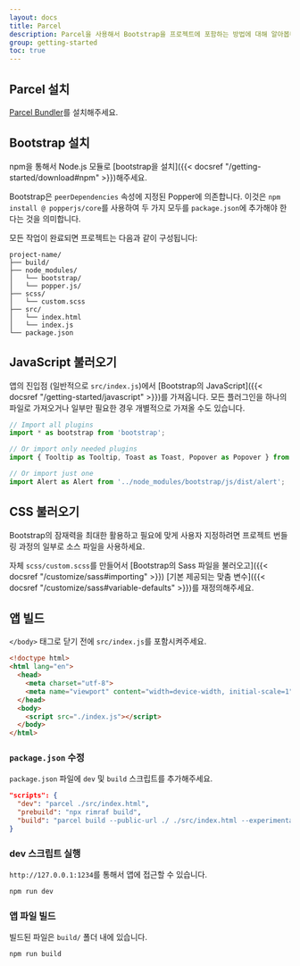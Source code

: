 ```yaml
---
layout: docs
title: Parcel
description: Parcel을 사용해서 Bootstrap을 프로젝트에 포함하는 방법에 대해 알아봅니다.
group: getting-started
toc: true
---
```


## Parcel 설치

[Parcel Bundler](https://en.parceljs.org/getting_started.html)를 설치해주세요.

## Bootstrap 설치

npm을 통해서 Node.js 모듈로 [bootstrap을 설치]({{< docsref "/getting-started/download#npm" >}})해주세요.

Bootstrap은 `peerDependencies` 속성에 지정된 Popper에 의존합니다. 이것은 `npm install @ popperjs/core`를 사용하여 두 가지 모두를 `package.json`에 추가해야 한다는 것을 의미합니다.

모든 작업이 완료되면 프로젝트는 다음과 같이 구성됩니다:

```text
project-name/
├── build/
├── node_modules/
│   └── bootstrap/
│   └── popper.js/
├── scss/
│   └── custom.scss
├── src/
│   └── index.html
│   └── index.js
└── package.json
```

## JavaScript 불러오기
앱의 진입점 (일반적으로 `src/index.js`)에서 [Bootstrap의 JavaScript]({{< docsref "/getting-started/javascript" >}})를 가져옵니다. 모든 플러그인을 하나의 파일로 가져오거나 일부만 필요한 경우 개별적으로 가져올 수도 있습니다.

```js
// Import all plugins
import * as bootstrap from 'bootstrap';

// Or import only needed plugins
import { Tooltip as Tooltip, Toast as Toast, Popover as Popover } from 'bootstrap';

// Or import just one
import Alert as Alert from '../node_modules/bootstrap/js/dist/alert';
```

## CSS 불러오기

Bootstrap의 잠재력을 최대한 활용하고 필요에 맞게 사용자 지정하려면 프로젝트 번들링 과정의 일부로 소스 파일을 사용하세요.

자체 `scss/custom.scss`를 만들어서 [Bootstrap의 Sass 파일을 불러오고]({{< docsref "/customize/sass#importing" >}}) [기본 제공되는 맞춤 변수]({{< docsref "/customize/sass#variable-defaults" >}})를 재정의해주세요.

## 앱 빌드

`</body>` 태그로 닫기 전에 `src/index.js`를 포함시켜주세요.

```html
<!doctype html>
<html lang="en">
  <head>
    <meta charset="utf-8">
    <meta name="viewport" content="width=device-width, initial-scale=1">
  </head>
  <body>
    <script src="./index.js"></script>
  </body>
</html>
```

### `package.json` 수정

`package.json` 파일에 `dev` 및 `build` 스크립트를 추가해주세요.

```json
"scripts": {
  "dev": "parcel ./src/index.html",
  "prebuild": "npx rimraf build",
  "build": "parcel build --public-url ./ ./src/index.html --experimental-scope-hoisting --out-dir build"
}
```

### dev 스크립트 실행

`http://127.0.0.1:1234`를 통해서 앱에 접근할 수 있습니다.

```sh
npm run dev
```

### 앱 파일 빌드

빌드된 파일은 `build/` 폴더 내에 있습니다.

```sh
npm run build
```
